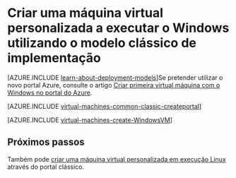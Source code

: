 <properties
    pageTitle="Criar uma máquina de virtual personalizada do Windows | Microsoft Azure"
    description="Saiba como criar uma máquina de virtual Windows personalizada a partir do portal do Azure clássica ao utilizar o modelo de implementação clássica."
    services="virtual-machines-windows"
    documentationCenter=""
    authors="cynthn"
    manager="timlt"
    editor="tysonn"
    tags="azure-service-management"/>

<tags
    ms.service="virtual-machines-windows"
    ms.workload="infrastructure-services"
    ms.tgt_pltfrm="vm-windows"
    ms.devlang="na"
    ms.topic="article"
    ms.date="09/27/2016"
    ms.author="cynthn"/>

# <a name="create-a-custom-virtual-machine-running-windows-using-the-classic-deployment-model"></a>Criar uma máquina virtual personalizada a executar o Windows utilizando o modelo clássico de implementação

[AZURE.INCLUDE [learn-about-deployment-models](../../includes/learn-about-deployment-models-classic-include.md)]Se pretender utilizar o novo portal Azure, consulte o artigo [Criar primeira virtual máquina com o Windows no portal do Azure](virtual-machines-windows-hero-tutorial.md).

[AZURE.INCLUDE [virtual-machines-common-classic-createportal](../../includes/virtual-machines-common-classic-createportal.md)]


[AZURE.INCLUDE [virtual-machines-create-WindowsVM](../../includes/virtual-machines-create-windowsvm.md)]

## <a name="next-steps"></a>Próximos passos

Também pode [criar uma máquina virtual personalizada em execução Linux](virtual-machines-linux-classic-createportal.md) através do portal clássico.